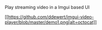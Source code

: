Play streaming video in a Imgui based UI

[[https://github.com/ddewert/imgui-video-player/blob/master/demo1.png|alt=octocat]]
